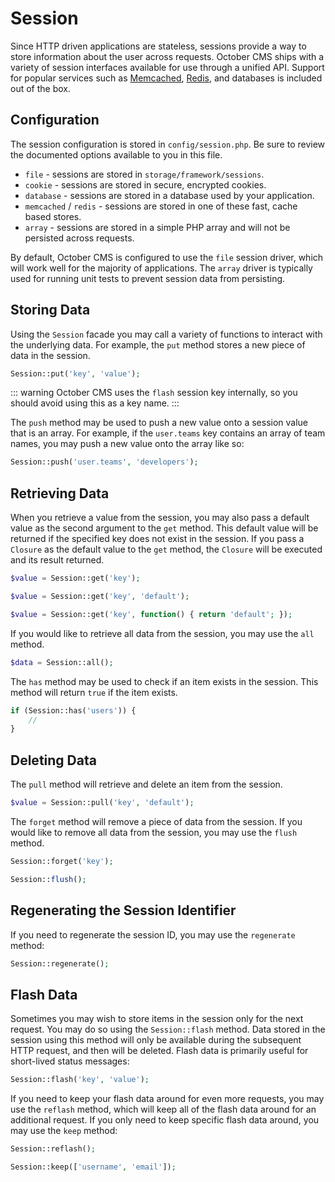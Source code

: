 # Session

Since HTTP driven applications are stateless, sessions provide a way to store information about the user across requests. October CMS ships with a variety of session interfaces available for use through a unified API. Support for popular services such as [Memcached](http://memcached.org), [Redis](https://redis.io), and databases is included out of the box.

## Configuration

The session configuration is stored in `config/session.php`. Be sure to review the documented options available to you in this file.

- `file` - sessions are stored in `storage/framework/sessions`.
- `cookie` - sessions are stored in secure, encrypted cookies.
- `database` - sessions are stored in a database used by your application.
- `memcached` / `redis` - sessions are stored in one of these fast, cache based stores.
- `array` - sessions are stored in a simple PHP array and will not be persisted across requests.

By default, October CMS is configured to use the `file` session driver, which will work well for the majority of applications. The `array` driver is typically used for running unit tests to prevent session data from persisting.

## Storing Data

Using the `Session` facade you may call a variety of functions to interact with the underlying data. For example, the `put` method stores a new piece of data in the session.

```php
Session::put('key', 'value');
```

::: warning
October CMS uses the `flash` session key internally, so you should avoid using this as a key name.
:::

The `push` method may be used to push a new value onto a session value that is an array. For example, if the `user.teams` key contains an array of team names, you may push a new value onto the array like so:

```php
Session::push('user.teams', 'developers');
```

## Retrieving Data

When you retrieve a value from the session, you may also pass a default value as the second argument to the `get` method. This default value will be returned if the specified key does not exist in the session. If you pass a `Closure` as the default value to the `get` method, the `Closure` will be executed and its result returned.

```php
$value = Session::get('key');

$value = Session::get('key', 'default');

$value = Session::get('key', function() { return 'default'; });
```

If you would like to retrieve all data from the session, you may use the `all` method.

```php
$data = Session::all();
```

The `has` method may be used to check if an item exists in the session. This method will return `true` if the item exists.

```php
if (Session::has('users')) {
    //
}
```

## Deleting Data

The `pull` method will retrieve and delete an item from the session.

```php
$value = Session::pull('key', 'default');
```

The `forget` method will remove a piece of data from the session. If you would like to remove all data from the session, you may use the `flush` method.

```php
Session::forget('key');

Session::flush();
```

## Regenerating the Session Identifier

If you need to regenerate the session ID, you may use the `regenerate` method:

```php
Session::regenerate();
```

## Flash Data

Sometimes you may wish to store items in the session only for the next request. You may do so using the `Session::flash` method. Data stored in the session using this method will only be available during the subsequent HTTP request, and then will be deleted. Flash data is primarily useful for short-lived status messages:

```php
Session::flash('key', 'value');
```

If you need to keep your flash data around for even more requests, you may use the `reflash` method, which will keep all of the flash data around for an additional request. If you only need to keep specific flash data around, you may use the `keep` method:

```php
Session::reflash();

Session::keep(['username', 'email']);
```
